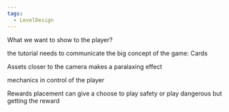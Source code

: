 ```yaml
---
tags:
  - LevelDesign
---
```

What we want to show to the player? 

the tutorial needs to communicate the big concept of the game: Cards 


Assets closer to the camera makes a paralaxing effect 


mechanics in control of the player 

Rewards placement can give a choose to play safety or play dangerous but getting the reward

